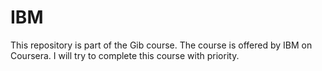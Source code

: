 # IBM
This repository is part of the Gib course. The course is offered by IBM on Coursera.
I will try to complete this course with priority.
